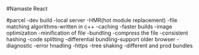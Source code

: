 #Namaste React 

#parcel
-dev build
-local server
-HMR(hot module replacement)
-file matching algorithms-written in c++
-caching -faster builds
-image optimization
-minification of file 
-bundling
-compress the file
-consistent hashing 
-code splitting
-differential bundling-support older browser
-diagnostic
-error hnadling
-https
-tree shaking
-different and prod bundles
